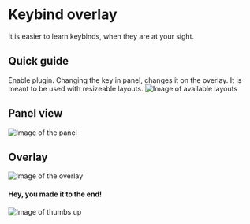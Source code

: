 # Keybind overlay
It is easier to learn keybinds, when they are at your sight.

## Quick guide

Enable plugin.
Changing the key in panel, changes it on the overlay.
It is meant to be used with resizeable layouts.
![Image of available layouts]()
## Panel view

![Image of the panel]()

## Overlay

![Image of the overlay]()


#### Hey, you made it to the end!
![Image of thumbs up]()


